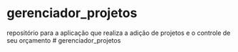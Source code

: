 # gerenciador_projetos
repositório para a aplicação que realiza a adição de projetos e o controle de seu orçamento
#   g e r e n c i a d o r _ p r o j e t o s  
 